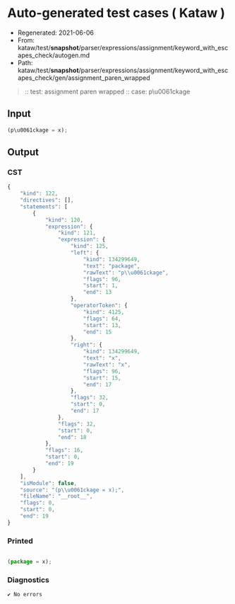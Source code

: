# Auto-generated test cases ( Kataw )
- Regenerated: 2021-06-06
- From: kataw/test/__snapshot__/parser/expressions/assignment/keyword_with_escapes_check/autogen.md
- Path: kataw/test/__snapshot__/parser/expressions/assignment/keyword_with_escapes_check/gen/assignment_paren_wrapped
> :: test: assignment paren wrapped
> :: case: p\u0061ckage
## Input

`````js
(p\u0061ckage = x);
`````
## Output

### CST

```javascript
{
    "kind": 122,
    "directives": [],
    "statements": [
        {
            "kind": 120,
            "expression": {
                "kind": 121,
                "expression": {
                    "kind": 125,
                    "left": {
                        "kind": 134299649,
                        "text": "package",
                        "rawText": "p\\u0061ckage",
                        "flags": 96,
                        "start": 1,
                        "end": 13
                    },
                    "operatorToken": {
                        "kind": 4125,
                        "flags": 64,
                        "start": 13,
                        "end": 15
                    },
                    "right": {
                        "kind": 134299649,
                        "text": "x",
                        "rawText": "x",
                        "flags": 96,
                        "start": 15,
                        "end": 17
                    },
                    "flags": 32,
                    "start": 0,
                    "end": 17
                },
                "flags": 32,
                "start": 0,
                "end": 18
            },
            "flags": 16,
            "start": 0,
            "end": 19
        }
    ],
    "isModule": false,
    "source": "(p\\u0061ckage = x);",
    "fileName": "__root__",
    "flags": 0,
    "start": 0,
    "end": 19
}
```

### Printed

```javascript

(package = x);
```

### Diagnostics

```javascript
✔ No errors
```

